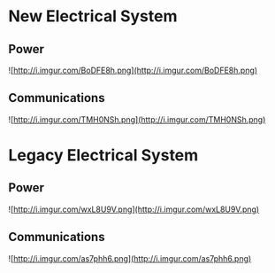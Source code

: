 # New Electrical System #

## Power ##

![http://i.imgur.com/BoDFE8h.png](http://i.imgur.com/BoDFE8h.png)

## Communications ##

![http://i.imgur.com/TMH0NSh.png](http://i.imgur.com/TMH0NSh.png)


# Legacy Electrical System #

## Power ##

![http://i.imgur.com/wxL8U9V.png](http://i.imgur.com/wxL8U9V.png)

## Communications ##

![http://i.imgur.com/as7phh6.png](http://i.imgur.com/as7phh6.png)